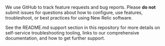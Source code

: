 <!-- ⚠️⚠️STOP⚠️⚠️ -- PLEASE READ! -->

We use GitHub to track feature requests and bug reports. Please **do not** submit issues for questions about how to configure, use features, troubleshoot, or best practices for using New Relic software.

See the README.md support section in this repository for more details on self-service troubleshooting tooling, links to our comprehensive documentation, and how to get further support.